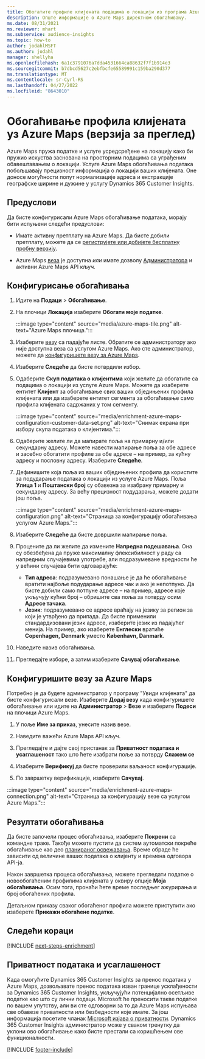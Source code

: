 ```yaml
---
title: Обогатите профиле клијената подацима о локацији из програма Azure Maps
description: Опште информације о Azure Maps директном обогаћивању.
ms.date: 08/31/2021
ms.reviewer: mhart
ms.subservice: audience-insights
ms.topic: how-to
author: jodahlMSFT
ms.author: jodahl
manager: shellyha
ms.openlocfilehash: 6a1c3791076a7dda4531664ca88632f7f1b914e3
ms.sourcegitcommit: b7dbcd5627c2ebfbcfe65589991c159ba290d377
ms.translationtype: MT
ms.contentlocale: sr-Cyrl-RS
ms.lasthandoff: 04/27/2022
ms.locfileid: "8643010"
---
```

# <a name="enrichment-of-customer-profiles-with-azure-maps-preview"></a>Обогаћивање профила клијената уз Azure Maps (верзија за преглед)

Azure Maps пружа податке и услуге усредсређене на локацију како би пружио искуства заснована на просторним подацима са уграђеним обавештавањем о локацији. Услуге Azure Maps обогаћивања података побољшавају прецизност информација о локацији ваших клијената. Оне доносе могућности попут нормализације адреса и екстракције географске ширине и дужине у услугу Dynamics 365 Customer Insights.

## <a name="prerequisites"></a>Предуслови

Да бисте конфигурисали Azure Maps обогаћивање података, морају бити испуњени следећи предуслови:

- Имате активну претплату на Azure Maps. Да бисте добили претплату, можете да се [региструјете или добијете бесплатну пробну верзију](https://azure.microsoft.com/services/azure-maps/).

- Azure Maps [веза](connections.md) је доступна *или* имате дозволу [Администратора](permissions.md#admin) и активни Azure Maps API кључ.

## <a name="configure-the-enrichment"></a>Конфигурисање обогаћивања

1. Идите на **Подаци** > **Обогаћивање**. 

1. На плочици **Локација** изаберите **Обогати моје податке**.

   :::image type="content" source="media/azure-maps-tile.png" alt-text="Azure Maps плочица.":::

1. Изаберите [везу](connections.md) са падајуће листе. Обратите се администратору ако није доступна веза са услугом Azure Maps. Ако сте администратор, можете да [конфигуришете везу за Azure Maps](#configure-the-connection-for-azure-maps). 

1. Изаберите **Следеће** да бисте потврдили избор.

1. Одаберите **Скуп података о клијентима** који желите да обогатите са подацима о локацији из услуге Azure Maps. Можете да изаберете ентитет **Клијент** за обогаћивање свих ваших обједињених профила клијената или да изаберете ентитет сегмента за обогаћивање само профила клијената садржаних у том сегменту.

    :::image type="content" source="media/enrichment-azure-maps-configuration-customer-data-set.png" alt-text="Снимак екрана при избору скупа података о клијентима.":::

1. Одаберите желите ли да мапирате поља на примарну и/или секундарну адресу. Можете навести мапирање поља за обе адресе и засебно обогатити профиле за обе адресе – на пример, за кућну адресу и пословну адресу. Изаберите **Следеће**.

1. Дефинишите која поља из ваших обједињених профила да користите за подударање података о локацији из услуге Azure Maps. Поља **Улица 1** и **Поштански број** су обавезна за изабрану примарну и секундарну адресу. За већу прецизност подударања, можете додати још поља.

   :::image type="content" source="media/enrichment-azure-maps-configuration.png" alt-text="Страница за конфигурацију обогаћивања услугом Azure Maps.":::

1. Изаберите **Следеће** да бисте довршили мапирање поља.

1. Процените да ли желите да измените **Напредна подешавања**. Она су обезбеђена да пруже максималну флексибилност у раду са напредним случајевима употребе, али подразумеване вредности ће у већини случајева бити одговарајуће:
   - **Тип адреса**: подразумевано понашање је да ће обогаћивање вратити најбоље подударање адресе чак и ако је непотпуно. Да бисте добили само потпуне адресе – на пример, адресе које укључују кућни број – обришите сва поља за потврду осим **Адресе тачака**. 
   - **Језик**: подразумевано се адресе враћају на језику за регион за који је утврђено да припада. Да бисте применили стандардизовани језик адресе, изаберите језик из падајућег менија. На пример, ако изаберете **Енглески** вратиће **Copenhagen, Denmark** уместо **København, Danmark**.

1. Наведите назив обогаћивања.

1. Прегледајте изборе, а затим изаберите **Сачувај обогаћивање**.

## <a name="configure-the-connection-for-azure-maps"></a>Конфигуришите везу за Azure Maps

Потребно је да будете администратор у програму "Увиди клијената" да бисте конфигурисали везе. Изаберите **Додај везу** када конфигуришете обогаћивање или идите на **Администратор** > **Везе** и изаберите **Подеси** на плочици Azure Maps.

1. У поље **Име за приказ**, унесите назив везе.

1. Наведите важећи Azure Maps API кључ.

1. Прегледајте и дајте свој пристанак за **Приватност података и усаглашеност** тако што ћете изабрати поље за потврду **Слажем се**

1. Изаберите **Верификуј** да бисте проверили ваљаност конфигурације.

1. По завршетку верификације, изаберите **Сачувај**.

:::image type="content" source="media/enrichment-azure-maps-connection.png" alt-text="Страница за конфигурацију везе са услугом Azure Maps.":::

## <a name="enrichment-results"></a>Резултати обогаћивања

Да бисте започели процес обогаћивања, изаберите **Покрени** са командне траке. Такође можете пустити да систем аутоматски покреће обогаћивање као део [планираног освежавања](system.md#schedule-tab). Време обраде ће зависити од величине ваших података о клијенту и времена одговора API-ја.

Након завршетка процеса обогаћивања, можете прегледати податке о новообогаћеним профилима клијената у оквиру опције **Моја обогаћивања**. Осим тога, пронаћи ћете време последњег ажурирања и број обогаћених профила.

Детаљном приказу сваког обогаћеног профила можете приступити ако изаберете **Прикажи обогаћене податке**.

## <a name="next-steps"></a>Следећи кораци

[!INCLUDE [next-steps-enrichment](includes/next-steps-enrichment.md)]

## <a name="data-privacy-and-compliance"></a>Приватност података и усаглашеност

Када омогућите Dynamics 365 Customer Insights за пренос података у Azure Maps, дозвољавате пренос података изван границе усклађености за Dynamics 365 Customer Insights, укључујући потенцијално осетљиве податке као што су лични подаци. Microsoft ће преносити такве податке по вашем упутству, али ви сте одговорни за то да Azure Maps испуњава све обавезе приватности или безбедности које имате. За још информација посетите чланак [Microsoft изјава о приватности](https://go.microsoft.com/fwlink/?linkid=396732).
Dynamics 365 Customer Insights администратор може у сваком тренутку да уклони ово обогаћивање како бисте престали са коришћењем ове функционалности.

[!INCLUDE [footer-include](includes/footer-banner.md)]
